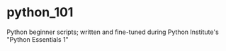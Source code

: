 # python_101

Python beginner scripts; written and fine-tuned during Python Institute's "Python Essentials 1"
